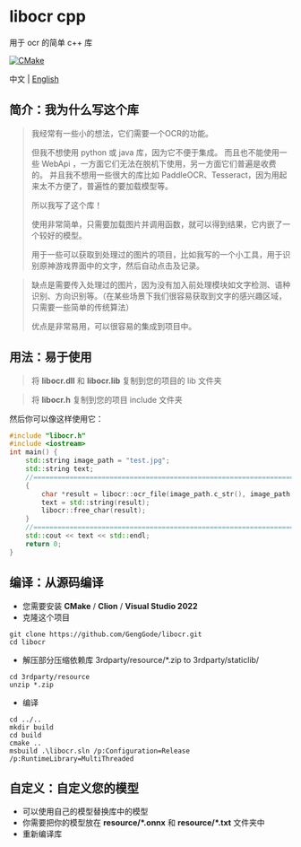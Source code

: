 # libocr cpp
用于 ocr 的简单 c++ 库

[![CMake](https://github.com/GengGode/libocr/actions/workflows/cmake.yml/badge.svg)](https://github.com/GengGode/libocr/actions/workflows/cmake.yml)

中文 | [English](https://github.com/GengGode/libocr/blob/main/README.md)

## 简介：我为什么写这个库

> 我经常有一些小的想法，它们需要一个OCR的功能。
> 
> 但我不想使用 python 或 java 库，因为它不便于集成。
> 而且也不能使用一些 WebApi ，一方面它们无法在脱机下使用，另一方面它们普遍是收费的。
> 并且我不想用一些很大的库比如 PaddleOCR、Tesseract，因为用起来太不方便了，普遍性的要加载模型等。
> 
> 所以我写了这个库！
> 
> 使用非常简单，只需要加载图片并调用函数，就可以得到结果，它内嵌了一个较好的模型。
> 
> 用于一些可以获取到处理过的图片的项目，比如我写的一个小工具，用于识别原神游戏界面中的文字，然后自动点击及记录。

> 缺点是需要传入处理过的图片，因为没有加入前处理模块如文字检测、语种识别、方向识别等。（在某些场景下我们很容易获取到文字的感兴趣区域，只需要一些简单的传统算法）
>
> 优点是非常易用，可以很容易的集成到项目中。

## 用法：易于使用

> 将 **libocr.dll** 和 **libocr.lib** 复制到您的项目的 lib 文件夹

> 将 **libocr.h** 复制到您的项目 include 文件夹

然后你可以像这样使用它：

```cpp
#include "libocr.h"
#include <iostream>
int main() {
    std::string image_path = "test.jpg";
    std::string text;
    //=========================================================================
    {
        char *result = libocr::ocr_file(image_path.c_str(), image_path.size());
        text = std::string(result);
        libocr::free_char(result);
    }
    //=========================================================================
    std::cout << text << std::endl;
    return 0;
}
```

## 编译：从源码编译

- 您需要安装 **CMake** / **Clion** / **Visual Studio 2022**
- 克隆这个项目
 ```shell
git clone https://github.com/GengGode/libocr.git
cd libocr
```
- 解压部分压缩依赖库 3rdparty/resource/*.zip to 3rdparty/staticlib/
```shell
cd 3rdparty/resource
unzip *.zip
```
- 编译
```shell
cd ../..
mkdir build
cd build
cmake ..
msbuild .\libocr.sln /p:Configuration=Release /p:RuntimeLibrary=MultiThreaded
```

## 自定义：自定义您的模型

- 可以使用自己的模型替换库中的模型
- 你需要把你的模型放在 **resource/\*.onnx** 和 **resource/\*.txt** 文件夹中
- 重新编译库

